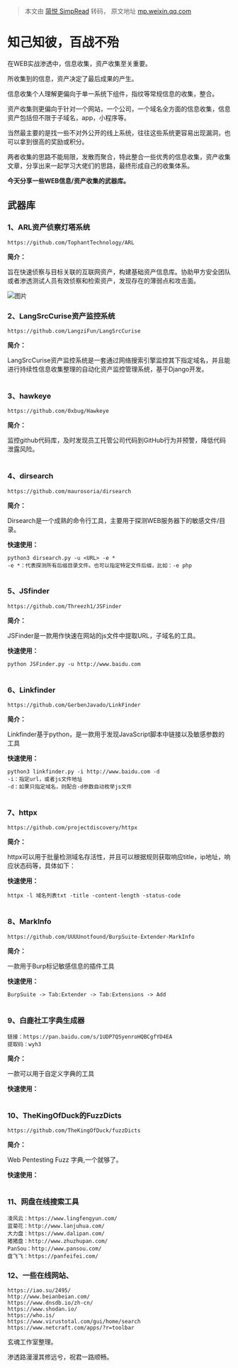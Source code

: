 > 本文由 [简悦 SimpRead](http://ksria.com/simpread/) 转码， 原文地址 [mp.weixin.qq.com](https://mp.weixin.qq.com/s/PXNcgBwI4KxhshT1fhx-0g)

知己知彼，百战不殆
=========

在WEB实战渗透中，信息收集，资产收集至关重要。

所收集到的信息，资产决定了最后成果的产生。

信息收集个人理解更偏向于单一系统下组件，指纹等常规信息的收集，整合。

资产收集则更偏向于针对一个网站，一个公司，一个域名全方面的信息收集，信息资产包括但不限于子域名，app，小程序等。

当然最主要的是找一些不对外公开的线上系统，往往这些系统更容易出现漏洞，也可以拿到很高的奖励或积分。

两者收集的思路不能局限，发散而聚合，特此整合一些优秀的信息收集，资产收集文章，分享出来一起学习大佬们的思路，最终形成自己的收集体系。

  

**今天分享一些WEB信息/资产收集的武器库。**

武器库
---

### 1、ARL资产侦察灯塔系统

```
https://github.com/TophantTechnology/ARL
```

**简介：**

旨在快速侦察与目标关联的互联网资产，构建基础资产信息库。协助甲方安全团队或者渗透测试人员有效侦察和检索资产，发现存在的薄弱点和攻击面。

![图片](https://mmbiz.qpic.cn/mmbiz_png/4CQUZJ9euSyNaTBeoOicicibJsEr4DmS006Y0J4hxZ0V4l83oRJInqv5cI0icuakfhiaWa0E9Zy09lewqvQmv5Gh1sA/640?wx_fmt=png&tp=webp&wxfrom=5&wx_lazy=1&wx_co=1)

### 2、LangSrcCurise资产监控系统  

```
https://github.com/LangziFun/LangSrcCurise
```

**简介：**

LangSrcCurise资产监控系统是一套通过网络搜索引擎监控其下指定域名，并且能进行持续性信息收集整理的自动化资产监控管理系统，基于Django开发。

![](data:image/gif;base64,iVBORw0KGgoAAAANSUhEUgAAAAEAAAABCAYAAAAfFcSJAAAADUlEQVQImWNgYGBgAAAABQABh6FO1AAAAABJRU5ErkJggg==)

### 3、hawkeye  

```
https://github.com/0xbug/Hawkeye
```

**简介：**

监控github代码库，及时发现员工托管公司代码到GitHub行为并预警，降低代码泄露风险。

![](data:image/gif;base64,iVBORw0KGgoAAAANSUhEUgAAAAEAAAABCAYAAAAfFcSJAAAADUlEQVQImWNgYGBgAAAABQABh6FO1AAAAABJRU5ErkJggg==)

### 4、dirsearch  

```
https://github.com/maurosoria/dirsearch
```

**简介：**

Dirsearch是一个成熟的命令行工具，主要用于探测WEB服务器下的敏感文件/目录。

**快速使用：**

```
python3 dirsearch.py -u <URL> -e *  
-e *：代表探测所有后缀目录文件。也可以指定特定文件后缀，比如：-e php
```

![](data:image/gif;base64,iVBORw0KGgoAAAANSUhEUgAAAAEAAAABCAYAAAAfFcSJAAAADUlEQVQImWNgYGBgAAAABQABh6FO1AAAAABJRU5ErkJggg==)

### 5、JSfinder

```
https://github.com/Threezh1/JSFinder
```

**简介：**

JSFinder是一款用作快速在网站的js文件中提取URL，子域名的工具。

**快速使用：**

```
python JSFinder.py -u http://www.baidu.com
```

![](data:image/gif;base64,iVBORw0KGgoAAAANSUhEUgAAAAEAAAABCAYAAAAfFcSJAAAADUlEQVQImWNgYGBgAAAABQABh6FO1AAAAABJRU5ErkJggg==)

### 6、Linkfinder

```
https://github.com/GerbenJavado/LinkFinder
```

**简介：**

Linkfinder基于python，是一款用于发现JavaScript脚本中链接以及敏感参数的工具

**快速使用：**

```
python3 linkfinder.py -i http://www.baidu.com -d  
-i：指定url，或者js文件地址  
-d：如果只指定域名，则配合-d参数自动枚举js文件
```

![](data:image/gif;base64,iVBORw0KGgoAAAANSUhEUgAAAAEAAAABCAYAAAAfFcSJAAAADUlEQVQImWNgYGBgAAAABQABh6FO1AAAAABJRU5ErkJggg==)

### 7、httpx  

```
https://github.com/projectdiscovery/httpx
```

**简介：**

httpx可以用于批量检测域名存活性，并且可以根据规则获取响应title，ip地址，响应状态码等，具体如下：

**快速使用：**

```
httpx -l 域名列表txt -title -content-length -status-code
```

![](data:image/gif;base64,iVBORw0KGgoAAAANSUhEUgAAAAEAAAABCAYAAAAfFcSJAAAADUlEQVQImWNgYGBgAAAABQABh6FO1AAAAABJRU5ErkJggg==)

### 8、MarkInfo  

```
https://github.com/UUUUnotfound/BurpSuite-Extender-MarkInfo
```

**简介：**

一款用于Burp标记敏感信息的插件工具

**快速使用：**

```
BurpSuite -> Tab:Extender -> Tab:Extensions -> Add
```

![](data:image/gif;base64,iVBORw0KGgoAAAANSUhEUgAAAAEAAAABCAYAAAAfFcSJAAAADUlEQVQImWNgYGBgAAAABQABh6FO1AAAAABJRU5ErkJggg==)

### 9、白鹿社工字典生成器  

```
链接：https://pan.baidu.com/s/1UDP7QSyenroHQBCgfYD4EA   
提取码：wyh3
```

**简介：**

一款可以用于自定义字典的工具

**快速使用：**

![](data:image/gif;base64,iVBORw0KGgoAAAANSUhEUgAAAAEAAAABCAYAAAAfFcSJAAAADUlEQVQImWNgYGBgAAAABQABh6FO1AAAAABJRU5ErkJggg==)

### 10、TheKingOfDuck的FuzzDicts  

```
https://github.com/TheKingOfDuck/fuzzDicts
```

**简介：**

Web Pentesting Fuzz 字典,一个就够了。

**快速使用：**

![](data:image/gif;base64,iVBORw0KGgoAAAANSUhEUgAAAAEAAAABCAYAAAAfFcSJAAAADUlEQVQImWNgYGBgAAAABQABh6FO1AAAAABJRU5ErkJggg==)

### 11、网盘在线搜索工具  

```
凌风云：https://www.lingfengyun.com/  
蓝菊花：http://www.lanjuhua.com/  
大力盘：https://www.dalipan.com/  
猪猪盘：http://www.zhuzhupan.com/  
PanSou：http://www.pansou.com/  
盘飞飞：https://panfeifei.com/
```

### 12、一些在线网站、

```
https://iao.su/2495/  
http://www.beianbeian.com/  
https://www.dnsdb.io/zh-cn/  
https://www.shodan.io/  
https://who.is/  
https://www.virustotal.com/gui/home/search  
https://www.netcraft.com/apps/?r=toolbar
```

玄魂工作室整理。  

渗透路漫漫其修远兮，祝君一路顺畅。